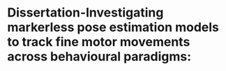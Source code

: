 # Dissertation-Investigating markerless pose estimation models to track fine motor movements across behavioural paradigms:

